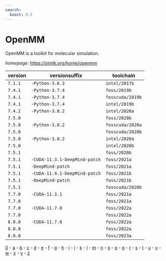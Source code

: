 ```yaml
---
search:
  boost: 0.5
---
```

# OpenMM

OpenMM is a toolkit for molecular simulation.

*homepage*: <https://simtk.org/home/openmm>

version | versionsuffix | toolchain
--------|---------------|----------
``7.1.1`` | ``-Python-3.6.3`` | ``intel/2017b``
``7.4.1`` | ``-Python-3.7.4`` | ``foss/2019b``
``7.4.1`` | ``-Python-3.7.4`` | ``fosscuda/2019b``
``7.4.1`` | ``-Python-3.7.4`` | ``intel/2019b``
``7.4.2`` | ``-Python-3.8.2`` | ``intel/2020a``
``7.5.0`` |  | ``foss/2020b``
``7.5.0`` | ``-Python-3.8.2`` | ``fosscuda/2020a``
``7.5.0`` |  | ``fosscuda/2020b``
``7.5.0`` | ``-Python-3.8.2`` | ``intel/2020a``
``7.5.0`` |  | ``intel/2020b``
``7.5.1`` |  | ``foss/2020b``
``7.5.1`` | ``-CUDA-11.3.1-DeepMind-patch`` | ``foss/2021a``
``7.5.1`` | ``-DeepMind-patch`` | ``foss/2021a``
``7.5.1`` | ``-CUDA-11.4.1-DeepMind-patch`` | ``foss/2021b``
``7.5.1`` | ``-DeepMind-patch`` | ``foss/2021b``
``7.5.1`` |  | ``fosscuda/2020b``
``7.7.0`` | ``-CUDA-11.3.1`` | ``foss/2021a``
``7.7.0`` |  | ``foss/2021a``
``7.7.0`` | ``-CUDA-11.7.0`` | ``foss/2022a``
``7.7.0`` |  | ``foss/2022a``
``8.0.0`` | ``-CUDA-11.7.0`` | ``foss/2022a``
``8.0.0`` |  | ``foss/2022a``
``8.0.0`` |  | ``foss/2023a``

[0](../0/index.md) - [a](../a/index.md) - [b](../b/index.md) - [c](../c/index.md) - [d](../d/index.md) - [e](../e/index.md) - [f](../f/index.md) - [g](../g/index.md) - [h](../h/index.md) - [i](../i/index.md) - [j](../j/index.md) - [k](../k/index.md) - [l](../l/index.md) - [m](../m/index.md) - [n](../n/index.md) - [o](../o/index.md) - [p](../p/index.md) - [q](../q/index.md) - [r](../r/index.md) - [s](../s/index.md) - [t](../t/index.md) - [u](../u/index.md) - [v](../v/index.md) - [w](../w/index.md) - [x](../x/index.md) - [y](../y/index.md) - [z](../z/index.md)

